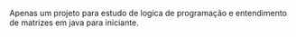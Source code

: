 Apenas um projeto para estudo de logica de programação e entendimento de matrizes em java para iniciante.

